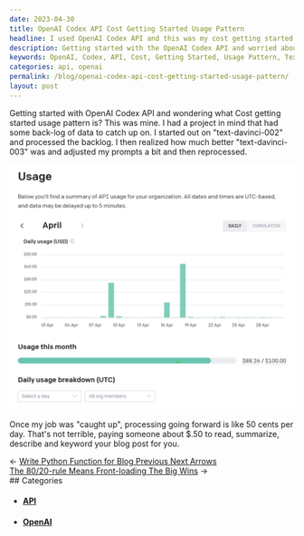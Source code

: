 ```yaml
---
date: 2023-04-30
title: OpenAI Codex API Cost Getting Started Usage Pattern
headline: I used OpenAI Codex API and this was my cost getting started usage pattern.
description: Getting started with the OpenAI Codex API and worried about cost? Understand the cost pattern of catching up with a backlog, and then costs going down moving forward. Once my job was 'caught up', processing going forward was only 50 cents per day.
keywords: OpenAI, Codex, API, Cost, Getting Started, Usage Pattern, Text-Davinci-002, Text-Davinci-003, Reprocessing, Job, Caught Up, Processing, Summary, Describe, Keyword, Blog Post
categories: api, openai
permalink: /blog/openai-codex-api-cost-getting-started-usage-pattern/
layout: post
---
```



Getting started with OpenAI Codex API and wondering what Cost getting started
usage pattern is? This was mine. I had a project in mind that had some back-log
of data to catch up on. I started out on "text-davinci-002" and processed the
backlog. I then realized how much better "text-davinci-003" was and adjusted my
prompts a bit and then reprocessed.

![OpenAI Codex API Cost Getting Started Usage Pattern](/assets/images/OpenAI-Codex-API-Cost-Getting-Started-Usage-Pattern.png)

Once my job was "caught up", processing going forward is like 50 cents per day.
That's not terrible, paying someone about $.50 to read, summarize, describe and
keyword your blog post for you.


<div class="post-nav"><div class="post-nav-prev"><span class="arrow">&larr;&nbsp;</span><a href="write-python-function-for-blog-previous-next-arrows">Write Python Function for Blog Previous Next Arrows</a></div><div class="post-nav-next"><a href="the-80-20-rule-means-front-loading-the-big-wins">The 80/20-rule Means Front-loading The Big Wins</a><span class="arrow">&nbsp;&rarr;</span></div></div>
## Categories

<ul>
<li><h4><a href='/api/'>API</a></h4></li>
<li><h4><a href='/openai/'>OpenAI</a></h4></li></ul>